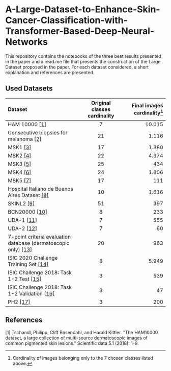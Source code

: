 # A-Large-Dataset-to-Enhance-Skin-Cancer-Classification-with-Transformer-Based-Deep-Neural-Networks
This repository contains the notebooks of the three best results presented in the paper and a read.me file that presents the construction of the Large Dataset proposed in the paper. For each dataset considered, a short explanation and references are presented. 


## Used Datasets

| Dataset |  Original classes cardinality | Final images cardinality[^1] |
|:-----|:--------:|------:|
| HAM 10000 [[1]](#1) | 7 | 10.015 |
| Consecutive biopsies for melanoma [[2]](#2)  |  21  |   1.116 |
| MSK1 [[3]](#3)  | 17 |    1.380 |
| MSK2 [[4]](#4)  | 22 |    4.374 |
| MSK3 [[5]](#5)  | 25 |    434 |
| MSK4 [[6]](#6)  | 24 |    1.806 |
| MSK5 [[7]](#7)  | 17 |    111 |
| Hospital Italiano de Buenos Aires Dataset [[8]](#8)  | 10 |    1.616 |
| SKINL2 [[9]](#9)  | 51 |    397 |
| BCN20000 [[10]](#10)  | 8 |    233 |
| UDA-1 [[11]](#11)  | 7 |    555 |
| UDA-2 [[12]](#12)  | 7 |    60 |
| 7-point criteria evaluation database (dermatoscopic only) [[13]](#13)  | 20 |    963 |
| ISIC 2020 Challenge Training Set [[14]](#14)  | 8 |    5.949 |
| ISIC Challenge 2018: Task 1-2 Test [[15]](#15)  | 3 |    539 |
| ISIC Challenge 2018: Task 1-2 Validation [[16]](#16)  | 3 |    47 |
| PH2 [[17]](#17)  | 3 |    200 |


## References

<a id="1">[1]</a>
Tschandl, Philipp, Cliff Rosendahl, and Harald Kittler. "The HAM10000 dataset, a large collection of multi-source dermatoscopic images of common pigmented skin lesions." Scientific data 5.1 (2018): 1-9.



[^1]: Cardinality of images belonging only to the 7 chosen classes listed above. 

